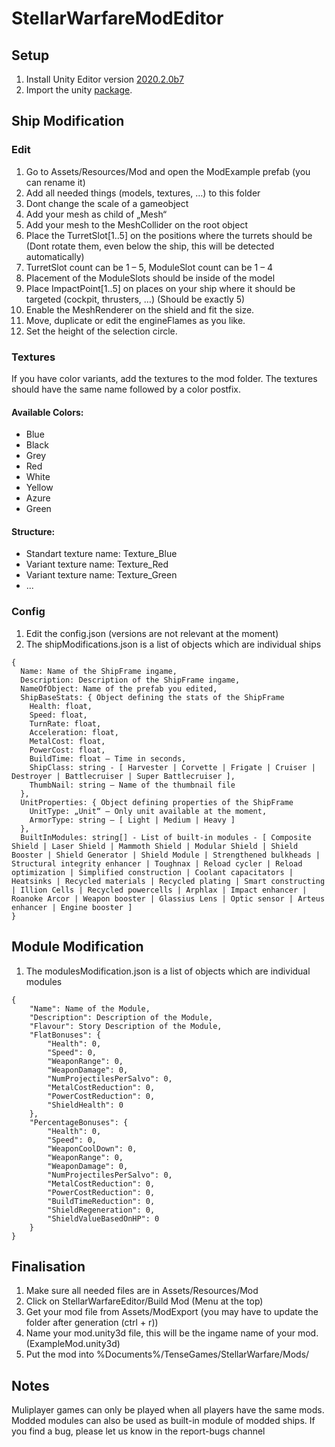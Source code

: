 # StellarWarfareModEditor
## Setup
1. Install Unity Editor version [2020.2.0b7](https://unity3d.com/unity/beta/2020.2.0b7)
2. Import the unity [package](https://github.com/MrBoneCrash/StellarWarfareModEditor/blob/main/SWEditor_3.unitypackage).

## Ship Modification

### Edit
1. Go to Assets/Resources/Mod and open the ModExample prefab (you can rename it)
1. Add all needed things (models, textures, …) to this folder
1. Dont change the scale of a gameobject
1. Add your mesh as child of „Mesh“
1. Add your mesh to the MeshCollider on the root object
1. Place the TurretSlot[1..5] on the positions where the turrets should be (Dont rotate them, even below the ship, this will be detected automatically)
1. TurretSlot count can be 1 – 5, ModuleSlot count can be 1 – 4
1. Placement of the ModuleSlots should be inside of the model
1. Place ImpactPoint[1..5] on places on your ship where it should be targeted (cockpit, thrusters, …) (Should be exactly 5)
1. Enable the MeshRenderer on the shield and fit the size.
1. Move, duplicate or edit the engineFlames as you like.
1. Set the height of the selection circle.

### Textures
If you have color variants, add the textures to the mod folder.
The textures should have the same name followed by a color postfix.

#### Available Colors:
- Blue
- Black
- Grey
- Red
- White
- Yellow
- Azure
- Green

#### Structure:
- Standart texture name: Texture_Blue
- Variant texture name: Texture_Red
- Variant texture name: Texture_Green
- ...

### Config
1. Edit the config.json (versions are not relevant at the moment)
1. The shipModifications.json is a list of objects which are individual ships

```
{
  Name: Name of the ShipFrame ingame,
  Description: Description of the ShipFrame ingame,
  NameOfObject: Name of the prefab you edited,
  ShipBaseStats: { Object defining the stats of the ShipFrame
    Health: float,
    Speed: float,
    TurnRate: float,
    Acceleration: float,
    MetalCost: float,
    PowerCost: float,
    BuildTime: float – Time in seconds,
    ShipClass: string - [ Harvester | Corvette | Frigate | Cruiser | Destroyer | Battlecruiser | Super Battlecruiser ],
    ThumbNail: string – Name of the thumbnail file
  },
  UnitProperties: { Object defining properties of the ShipFrame
    UnitType: „Unit“ – Only unit available at the moment,
    ArmorType: string – [ Light | Medium | Heavy ]
  },
  BuiltInModules: string[] - List of built-in modules - [ Composite Shield | Laser Shield | Mammoth Shield | Modular Shield | Shield Booster | Shield Generator | Shield Module | Strengthened bulkheads | Structural integrity enhancer | Toughnax | Reload cycler | Reload optimization | Simplified construction | Coolant capacitators | Heatsinks | Recycled materials | Recycled plating | Smart constructing | Illion Cells | Recycled powercells | Arphlax | Impact enhancer | Roanoke Arcor | Weapon booster | Glassius Lens | Optic sensor | Arteus enhancer | Engine booster ]
}
```

## Module Modification

1. The modulesModification.json is a list of objects which are individual modules

```
{
	"Name": Name of the Module,
	"Description": Description of the Module,
	"Flavour": Story Description of the Module,
	"FlatBonuses": {
		"Health": 0,
		"Speed": 0,
		"WeaponRange": 0,
		"WeaponDamage": 0,
		"NumProjectilesPerSalvo": 0,
		"MetalCostReduction": 0,
		"PowerCostReduction": 0,
		"ShieldHealth": 0
	},
	"PercentageBonuses": {
		"Health": 0,
		"Speed": 0,
		"WeaponCoolDown": 0,
		"WeaponRange": 0,
		"WeaponDamage": 0,
		"NumProjectilesPerSalvo": 0,
		"MetalCostReduction": 0,
		"PowerCostReduction": 0,
		"BuildTimeReduction": 0,
		"ShieldRegeneration": 0,
		"ShieldValueBasedOnHP": 0
	}
}
```

## Finalisation
1. Make sure all needed files are in Assets/Resources/Mod
1. Click on StellarWarfareEditor/Build Mod (Menu at the top)
1. Get your mod file from Assets/ModExport (you may have to update the folder after generation (ctrl + r))
1. Name your mod.unity3d file, this will be the ingame name of your mod. (ExampleMod.unity3d)
1. Put the mod into %Documents%/TenseGames/StellarWarfare/Mods/

## Notes
Muliplayer games can only be played when all players have the same mods.
Modded modules can also be used as built-in module of modded ships. 
If you find a bug, please let us know in the report-bugs channel
